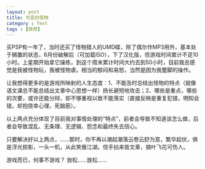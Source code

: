 ```yaml
---
layout: post
title: 可恶的怪物
category : Text
tags : [随想]
---
```

买PSP有一年了，当时还买了怪物猎人的UMD碟，除了偶尔作MP3用外，基本处于搁置的状态，6月份破解后（可加载ISO），下了汉化版，但游戏时间累计不足10小时。上星期开始拿它操练，到这个周末累计时间大约去到50小时，目前我总感觉是我被怪物玩，我被怪物虐。相当的郁闷和易怒，当然是因为我蹩脚的操作。

让我想得更多的是游戏所映射的人生态度：1、不能及时总结出怪物的特点（就像语文课总不能总结出文章中心思想一样）扬长避短地攻击；2、哪些是重点，哪些的次要，或许还能分辩，却不够重视以致不能落实（直接反映是重复犯错，明知会错，却抱侥幸心理，死脑筋）。

以上两点充分体现了目前我对事情处理的“特点”，前者会导致不知道该怎么做，后者会导致混乱、无条理、无逻辑、怨念和最终失去信心。

只要解决好以上两点，……那时，你不再以潮起潮落云卷云舒为意，繁华起伏，俱是浮光掠影，一头一机，从此笑傲江湖。信手拈来皆文章，摘叶飞花可伤人。

游戏而已，何事不游戏？ 放松……放松……
